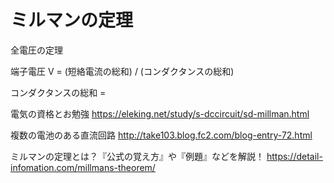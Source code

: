 # ミルマンの定理

全電圧の定理

端子電圧 V = (短絡電流の総和) / (コンダクタンスの総和)

コンダクタンスの総和 = 

電気の資格とお勉強
https://eleking.net/study/s-dccircuit/sd-millman.html

複数の電池のある直流回路
http://take103.blog.fc2.com/blog-entry-72.html

ミルマンの定理とは？『公式の覚え方』や『例題』などを解説！
https://detail-infomation.com/millmans-theorem/


